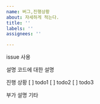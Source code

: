 ```yaml
---
name: 버그,진행상황
about: 자세하게 적는다.
title: ''
labels: ''
assignees: ''

---
```


issue 사용

설명
코드에 대한 설명

진행 상황
[ ] todo1
[ ] todo2
[ ] todo3

부가 설명
기타
